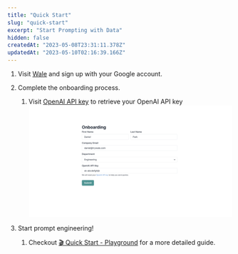 ```yaml
---
title: "Quick Start"
slug: "quick-start"
excerpt: "Start Prompting with Data"
hidden: false
createdAt: "2023-05-08T23:31:11.378Z"
updatedAt: "2023-05-10T02:16:39.166Z"
---
```


1. Visit [Wale](https://ide.trywale.com/login) and sign up with your Google account.

2. Complete the onboarding process.

   1. Visit [OpenAI API key](https://platform.openai.com/account/api-keys) to retrieve your OpenAI API key  
      ![onboarding](../assets/quick-start/index-small-onboarding.png)

3. Start prompt engineering!
   1. Checkout [🎬 Quick Start - Playground](/docs/quick-start/playground-quick-tutorial.md) for a more detailed guide.
